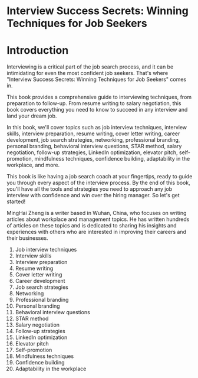 # Interview Success Secrets: Winning Techniques for Job Seekers

# Introduction

Interviewing is a critical part of the job search process, and it can be intimidating for even the most confident job seekers. That's where "Interview Success Secrets: Winning Techniques for Job Seekers" comes in.

This book provides a comprehensive guide to interviewing techniques, from preparation to follow-up. From resume writing to salary negotiation, this book covers everything you need to know to succeed in any interview and land your dream job.

In this book, we'll cover topics such as job interview techniques, interview skills, interview preparation, resume writing, cover letter writing, career development, job search strategies, networking, professional branding, personal branding, behavioral interview questions, STAR method, salary negotiation, follow-up strategies, LinkedIn optimization, elevator pitch, self-promotion, mindfulness techniques, confidence building, adaptability in the workplace, and more.

This book is like having a job search coach at your fingertips, ready to guide you through every aspect of the interview process. By the end of this book, you'll have all the tools and strategies you need to approach any job interview with confidence and win over the hiring manager. So let's get started!

MingHai Zheng is a writer based in Wuhan, China, who focuses on writing articles about workplace and management topics. He has written hundreds of articles on these topics and is dedicated to sharing his insights and experiences with others who are interested in improving their careers and their businesses.



1. Job interview techniques
2. Interview skills
3. Interview preparation
4. Resume writing
5. Cover letter writing
6. Career development
7. Job search strategies
8. Networking
9. Professional branding
10. Personal branding
11. Behavioral interview questions
12. STAR method
13. Salary negotiation
14. Follow-up strategies
15. LinkedIn optimization
16. Elevator pitch
17. Self-promotion
18. Mindfulness techniques
19. Confidence building
20. Adaptability in the workplace

